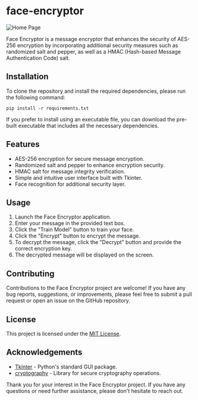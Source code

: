# face-encryptor

<img src='https://github.com/HauseMasterZ/face-encryptor/assets/113833707/3ca32912-ef23-485d-bb63-9c4e96648edd' align='center' alt='Home Page' />

Face Encryptor is a message encryptor that enhances the security of AES-256 encryption by incorporating additional security measures such as randomized salt and pepper, as well as a HMAC (Hash-based Message Authentication Code) salt.


## Installation
To clone the repository and install the required dependencies, please run the following command:


``` pip install -r requirements.txt ```


If you prefer to install using an executable file, you can download the pre-built executable that includes all the necessary dependencies.

## Features
- AES-256 encryption for secure message encryption.
- Randomized salt and pepper to enhance encryption security.
- HMAC salt for message integrity verification.
- Simple and intuitive user interface built with Tkinter.
- Face recognition for additional security layer.

## Usage
1. Launch the Face Encryptor application.
2. Enter your message in the provided text box.
3. Click the "Train Model" button to train your face.
4. Click the "Encrypt" button to encrypt the message.
5. To decrypt the message, click the "Decrypt" button and provide the correct encryption key.
6. The decrypted message will be displayed on the screen.

## Contributing
Contributions to the Face Encryptor project are welcome! If you have any bug reports, suggestions, or improvements, please feel free to submit a pull request or open an issue on the GitHub repository.

## License
This project is licensed under the [MIT License](LICENSE).

## Acknowledgements
- [Tkinter](https://docs.python.org/3/library/tkinter.html) - Python's standard GUI package.
- [cryptography](https://cryptography.io/en/latest/) - Library for secure cryptography operations.


Thank you for your interest in the Face Encryptor project. If you have any questions or need further assistance, please don't hesitate to reach out.

